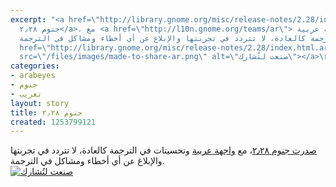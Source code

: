 ```yaml
---
excerpt: "<a href=\"http://library.gnome.org/misc/release-notes/2.28/index.html.ar\">صدرت
  جنوم ٢٫٢٨</a>، مع <a href=\"http://l10n.gnome.org/teams/ar\"> واجهة عربية</a> وتحسينات
  في الترجمة كالعادة، لا تتردد في تجربتها والإبلاغ عن أي أخطاء ومشاكل في الترجمة.\r\n<br>\r\n<a
  href=\"http://library.gnome.org/misc/release-notes/2.28/index.html.ar\" align=\"center\"><img
  src=\"/files/images/made-to-share-ar.png\" alt=\"صنعت لتُشارك\"></a>\r\n"
categories:
- arabeyes
- جنوم
- تعريب
layout: story
title: جنوم ٢٫٢٨
created: 1253799121
---
```

<a href="http://library.gnome.org/misc/release-notes/2.28/index.html.ar">صدرت جنوم ٢٫٢٨</a>، مع <a href="http://l10n.gnome.org/teams/ar"> واجهة عربية</a> وتحسينات في الترجمة كالعادة، لا تتردد في تجربتها والإبلاغ عن أي أخطاء ومشاكل في الترجمة.
<br>
<a href="http://library.gnome.org/misc/release-notes/2.28/index.html.ar" align="center"><img src="/files/images/made-to-share-ar.png" alt="صنعت لتُشارك"></a>
